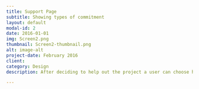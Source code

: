 ```yaml
---
title: Support Page
subtitle: Showing types of commitment
layout: default
modal-id: 2
date: 2016-01-01
img: Screen2.png
thumbnail: Screen2-thumbnail.png
alt: image-alt
project-date: February 2016
client:
category: Design
description: After deciding to help out the project a user can choose how. They can provide a donation or reward-based funding, or volunteer, offer coaching or materials.

---
```


